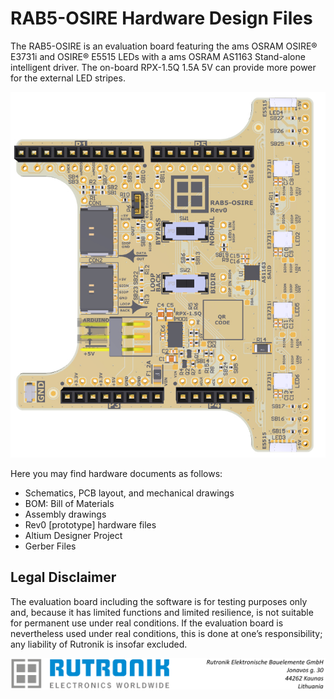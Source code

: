 # RAB5-OSIRE Hardware Design Files

The RAB5-OSIRE is an evaluation board featuring the ams OSRAM OSIRE® E3731i and OSIRE® E5515 LEDs with a ams OSRAM AS1163 Stand-alone intelligent driver. The on-board RPX-1.5Q 1.5A 5V can provide more power for the external LED stripes.

<img src="images/RAB5_OSIRE_top.jpg" style="zoom:90%;" />

Here you may find hardware documents as follows:

- Schematics, PCB layout, and mechanical drawings
- BOM: Bill of Materials
- Assembly drawings
- Rev0 [prototype] hardware files
- Altium Designer Project
- Gerber Files

## Legal Disclaimer

The evaluation board including the software is for testing purposes only and, because it has limited functions and limited resilience, is not suitable for permanent use under real conditions. If the evaluation board is nevertheless used under real conditions, this is done at one’s responsibility; any liability of Rutronik is insofar excluded. 

<img src="images/rutronik_origin_kaunas.png" style="zoom:50%;" />




